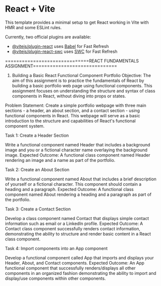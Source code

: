 # React + Vite

This template provides a minimal setup to get React working in Vite with HMR and some ESLint rules.

Currently, two official plugins are available:

- [@vitejs/plugin-react](https://github.com/vitejs/vite-plugin-react/blob/main/packages/plugin-react/README.md) uses [Babel](https://babeljs.io/) for Fast Refresh
- [@vitejs/plugin-react-swc](https://github.com/vitejs/vite-plugin-react-swc) uses [SWC](https://swc.rs/) for Fast Refresh

==============================REACT FUNDAMENTALS ASSIGNMENT==============================

1. Building a Basic React Functional Component Portfolio
Objective: The aim of this assignment is to practice the fundamentals of React by building a basic portfolio web page using functional components. This assignment focuses on understanding the structure and syntax of class components in React, without diving into props or states.

Problem Statement: Create a simple portfolio webpage with three main sections - a header, an about section, and a contact section - using functional components in React. This webpage will serve as a basic introduction to the structure and capabilities of React's functional component system.

Task 1: Create a Header Section

Write a functional component named Header that includes a background image and you or a fictional character name overlaying the background image. 
Expected Outcome: A functional class component named Header rendering an image and a name as part of the portfolio.

Task 2: Create an About Section

Write a functional component named About that includes a brief description of yourself or a fictional character. This component should contain a heading and a paragraph.
Expected Outcome: A functional class component named About rendering a heading and a paragraph as part of the portfolio.

Task 3: Create a Contact Section

Develop a class component named Contact that displays simple contact information such as email or a LinkedIn profile.
Expected Outcome: A Contact class component successfully renders contact information, demonstrating the ability to structure and render basic content in a React class component.

Task 4: Import components into an App component

Develop a functional component called  App that imports and displays your  Header,   About, and Contact components.
Expected Outcome: An App functional component that successfully renders/displays all other components in an organized fashion demonstrating the ability to import and display/use components within other components.